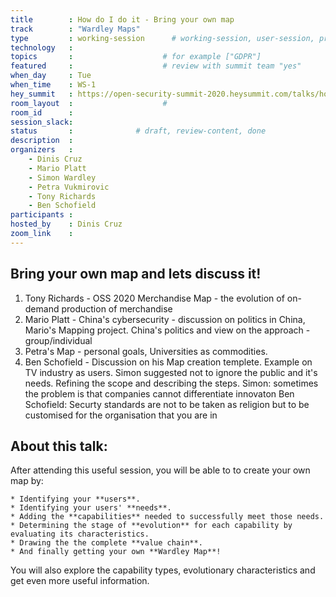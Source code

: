 ```yaml
---
title        : How do I do it - Bring your own map
track        : "Wardley Maps"
type         : working-session      # working-session, user-session, product-session
technology   :
topics       :                    # for example ["GDPR"]
featured     :                    # review with summit team "yes"
when_day     : Tue
when_time    : WS-1
hey_summit   : https://open-security-summit-2020.heysummit.com/talks/how-do-i-do-it-bring-your-own-map/
room_layout  :                    #
room_id      : 
session_slack: 
status       :              # draft, review-content, done
description  :
organizers   :
    - Dinis Cruz
    - Mario Platt
    - Simon Wardley
    - Petra Vukmirovic
    - Tony Richards
    - Ben Schofield
participants :
hosted_by    : Dinis Cruz
zoom_link    : 
---
```


## Bring your own map and lets discuss it!
1. Tony Richards - OSS 2020 Merchandise Map - the evolution of on-demand production of merchandise
2. Mario Platt - China's cybersecurity - discussion on politics in China, Mario's Mapping project. China's politics and view on the approach - group/individual
3. Petra's Map - personal goals, Universities as commodities.
4. Ben Schofield - Discussion on his Map creation templete. Example on TV industry as users. Simon suggested not to ignore the public and it's needs. Refining the scope and describing the steps.
Simon: sometimes the problem is that companies cannot differentiate innovaton
Ben Schofield: Securty standards are not to be taken as religion but to be customised for the organisation that you are in



## About this talk: 

After attending this useful session, you will be able to to create your own map by:


    * Identifying your **users**.
    * Identifying your users' **needs**. 
    * Adding the **capabilities** needed to successfully meet those needs. 
    * Determining the stage of **evolution** for each capability by evaluating its characteristics.
    * Drawing the the complete **value chain**.
    * And finally getting your own **Wardley Map**!
    
You will also explore the capability types, evolutionary characteristics and get even more useful information.
